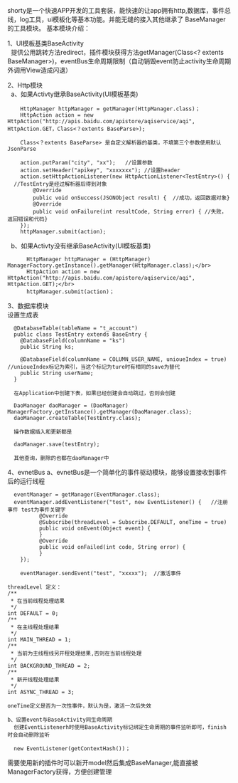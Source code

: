   shorty是一个快速APP开发的工具套装，能快速的让app拥有http,数据库，事件总线，log工具，ui模板化等基本功能。并能无缝的接入其他继承了 BaseManager 的工具模块。
  基本模块介绍：

  1、UI模板基类BaseActivity</br>
    提供公用跳转方法redirect，插件模块获得方法getManager(Class<? extents BaseManager>)，eventBus生命周期限制（自动销毁event防止activity生命周期外调用View造成闪退）
    
  2、Http模块</br>
    a、如果Activty继承BaseActivity(UI模板基类)
        
        HttpManager httpManager = getManager(HttpManager.class)；
        HttpAction action = new HttpAction("http://apis.baidu.com/apistore/aqiservice/aqi", HttpAction.GET，Class<？extents BaseParse>);
        
        Class<？extents BaseParse> 是自定义解析器的基类，不填第三个参数使用默认JsonParse
        
        action.putParam("city", "xx");   //设置参数
        action.setHeader("apikey", "xxxxxxx"); //设置header
        action.setHttpActionListener(new HttpActionListener<TestEntry>() {   //TestEntry是经过解析器后得到对象
            @Override
            public void onSuccess(JSONObject result) {  //成功，返回数据对象}                      
            @Override
            public void onFailure(int resultCode, String error) { //失败，返回错误和代码}
        });
        httpManager.submit(action);

    b、如果Activty没有继承BaseActivity(UI模板基类)</br>

          HttpManager httpManager = (HttpManager) ManagerFactory.getInstance().getManager(HttpManager.class);</br>
          HttpAction action = new HttpAction("http://apis.baidu.com/apistore/aqiservice/aqi", HttpAction.GET);</br>
          httpManager.submit(action)；

  3、数据库模块</br>
     设置生成表

      @DatabaseTable(tableName = "t_account")
      public class TestEntry extends BaseEntry {
        @DatabaseField(columnName = "ks")
        public String ks;
   
        @DatabaseField(columnName = COLUMN_USER_NAME, unioueIndex = true)  //unioueIndex标记为索引，当这个标记为ture时有相同的save为替代
        public String userName;
      }
      
      在Application中创建下表，如果已经创建会自动跳过，否则会创建

      DaoManager daoManager = (DaoManager) ManagerFactory.getInstance().getManager(DaoManager.class);
      daoManager.createTable(TestEntry.class);

      操作数据插入和更新都是
      
      daoManager.save(testEntry);
    
      其他查询，删除的也都在daoManager中

  4、evnetBus
    a、evnetBus是一个简单化的事件驱动模块，能够设置接收到事件后的运行线程

      eventManager = getManager(EventManager.class);
      eventManager.addEventListener("test", new EventListener() {   //注册事件 test为事件关键字  
              @Override
              @Subscribe(threadLevel = Subscribe.DEFAULT, oneTime = true)
              public void onEvent(Object event) {
              }
              @Override
              public void onFailed(int code, String error) {
              }
        });

        eventManager.sendEvent("test", "xxxxx");  //激活事件
        
    threadLevel 定义：
    /**
     * 在当前线程处理结果
     */
    int DEFAULT = 0;
    /**
     * 在主线程处理结果
     */
    int MAIN_THREAD = 1;
    /**
     * 当前为主线程线另开程处理结果,否则在当前线程处理
     */
    int BACKGROUND_THREAD = 2;
    /**
     * 新开线程处理结果
     */
    int ASYNC_THREAD = 3;

    oneTime定义是否为一次性事件，默认为是，激活一次后失效

    b、设置event与BaseActivity同生命周期
      创建EventListenerh时使用BaseActivity标记绑定生命周期的事件监听即可，finish时会自动删除监听

      new EventListener(getContextHash())；
   

  需要使用新的插件时可以新开model然后集成BaseManager,能直接被ManagerFactory获得，方便创建管理
